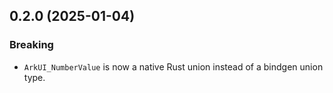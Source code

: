 ## 0.2.0 (2025-01-04)

### Breaking

- `ArkUI_NumberValue` is now a native Rust union instead of a bindgen union type.

